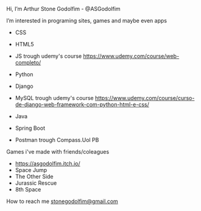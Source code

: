 Hi, I’m Arthur Stone Godolfim - @ASGodolfim

I’m interested in programing sites, games and maybe even apps

-  CSS
-  HTML5
-  JS
 trough udemy's course https://www.udemy.com/course/web-completo/ 

-  Python
-  Django
-  MySQL
  trough udemy's course https://www.udemy.com/course/curso-de-django-web-framework-com-python-html-e-css/

-  Java
-  Spring Boot
-  Postman
  trough Compass.Uol PB

Games i've made with friends/coleagues
- https://asgodolfim.itch.io/
- Space Jump
- The Other Side
- Jurassic Rescue
- 8th Space
  
How to reach me stonegodolfim@gmail.com
